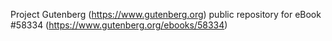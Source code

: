 Project Gutenberg (https://www.gutenberg.org) public repository for
eBook #58334 (https://www.gutenberg.org/ebooks/58334)
